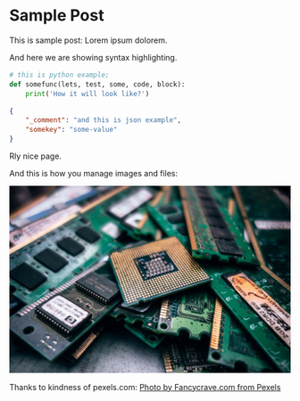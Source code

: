 # Sample Post

This is sample post: Lorem ipsum dolorem. 

And here we are showing syntax highlighting.

```python
# this is python example;
def somefunc(lets, test, some, code, block):
    print('How it will look like?')
```

```json
{
    "_comment": "and this is json example",
    "somekey": "some-value"
}
```

Rly nice page.


And this is how you manage images and files:

![This is sample image](/static/img/posts/sample_image.jpg)

Thanks to kindness of pexels.com: [Photo by Fancycrave.com from Pexels](https://www.pexels.com/@fancycrave?utm_content=attributionCopyText&utm_medium=referral&utm_source=pexels)